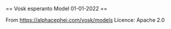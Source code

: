 == Vosk esperanto Model 01-01-2022 ==

From https://alphacephei.com/vosk/models
Licence: Apache 2.0
